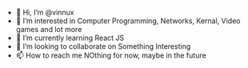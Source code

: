 - 👋 Hi, I’m @vinnux
- 👀 I’m interested in Computer Programming, Networks, Kernal, Video games and lot more
- 🌱 I’m currently learning React JS
- 💞️ I’m looking to collaborate on Something Interesting
- 📫 How to reach me NOthing for now, maybe in the future

<!---
vinnux/vinnux is a ✨ special ✨ repository because its `README.md` (this file) appears on your GitHub profile.
You can click the Preview link to take a look at your changes.
--->
